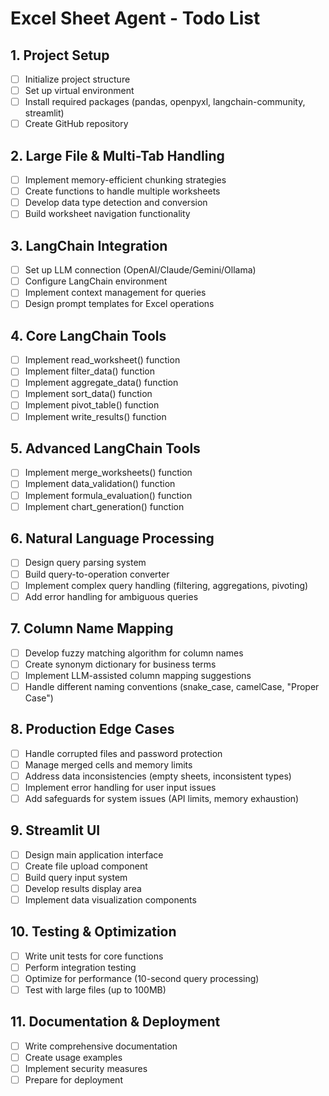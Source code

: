 # Excel Sheet Agent - Todo List

## 1. Project Setup
- [ ] Initialize project structure
- [ ] Set up virtual environment
- [ ] Install required packages (pandas, openpyxl, langchain-community, streamlit)
- [ ] Create GitHub repository

## 2. Large File & Multi-Tab Handling
- [ ] Implement memory-efficient chunking strategies
- [ ] Create functions to handle multiple worksheets
- [ ] Develop data type detection and conversion
- [ ] Build worksheet navigation functionality

## 3. LangChain Integration
- [ ] Set up LLM connection (OpenAI/Claude/Gemini/Ollama)
- [ ] Configure LangChain environment
- [ ] Implement context management for queries
- [ ] Design prompt templates for Excel operations

## 4. Core LangChain Tools
- [ ] Implement read_worksheet() function
- [ ] Implement filter_data() function
- [ ] Implement aggregate_data() function
- [ ] Implement sort_data() function
- [ ] Implement pivot_table() function
- [ ] Implement write_results() function

## 5. Advanced LangChain Tools
- [ ] Implement merge_worksheets() function
- [ ] Implement data_validation() function
- [ ] Implement formula_evaluation() function
- [ ] Implement chart_generation() function

## 6. Natural Language Processing
- [ ] Design query parsing system
- [ ] Build query-to-operation converter
- [ ] Implement complex query handling (filtering, aggregations, pivoting)
- [ ] Add error handling for ambiguous queries

## 7. Column Name Mapping
- [ ] Develop fuzzy matching algorithm for column names
- [ ] Create synonym dictionary for business terms
- [ ] Implement LLM-assisted column mapping suggestions
- [ ] Handle different naming conventions (snake_case, camelCase, "Proper Case")

## 8. Production Edge Cases
- [ ] Handle corrupted files and password protection
- [ ] Manage merged cells and memory limits
- [ ] Address data inconsistencies (empty sheets, inconsistent types)
- [ ] Implement error handling for user input issues
- [ ] Add safeguards for system issues (API limits, memory exhaustion)

## 9. Streamlit UI
- [ ] Design main application interface
- [ ] Create file upload component
- [ ] Build query input system
- [ ] Develop results display area
- [ ] Implement data visualization components

## 10. Testing & Optimization
- [ ] Write unit tests for core functions
- [ ] Perform integration testing
- [ ] Optimize for performance (10-second query processing)
- [ ] Test with large files (up to 100MB)

## 11. Documentation & Deployment
- [ ] Write comprehensive documentation
- [ ] Create usage examples
- [ ] Implement security measures
- [ ] Prepare for deployment 